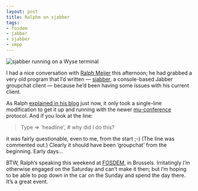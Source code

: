 ```yaml
---
layout: post
title: Ralphm on sjabber
tags:
- fosdem
- jabber
- sjabber
- xmpp
---
```



![sjabber running on a Wyse terminal](http://farm4.static.flickr.com/3310/3487763403_c59fc601e4_t.jpg)

I had a nice conversation with [Ralph Meijer](http://ralphm.net/) this afternoon; he had grabbed a very old program that I’d written — [sjabber](/jabber/sjabber), a console-based Jabber groupchat client — because he’d been having some issues with his current client.

As Ralph [explained in his blog](http://ralphm.net/blog/2005/02/24/sjabber) just now, it only took a single-line modification to get it up and running with the newer [mu-conference](http://mu-conference.jabberstudio.org/) protocol. And if you look at the line:

> Type => 'headline', # why did I do this?

it was fairly questionable, even to me, from the start ;-) (The line was commented out.) Clearly it should have been ‘groupchat’ from the beginning. Early days…

BTW, Ralph’s speaking this weekend at [FOSDEM](http://www.fosdem.org/), in Brussels. Irritatingly I’m otherwise engaged on the Saturday and can’t make it then; but I’m hoping to be able to pop down in the car on the Sunday and spend the day there. It’s a great event.



